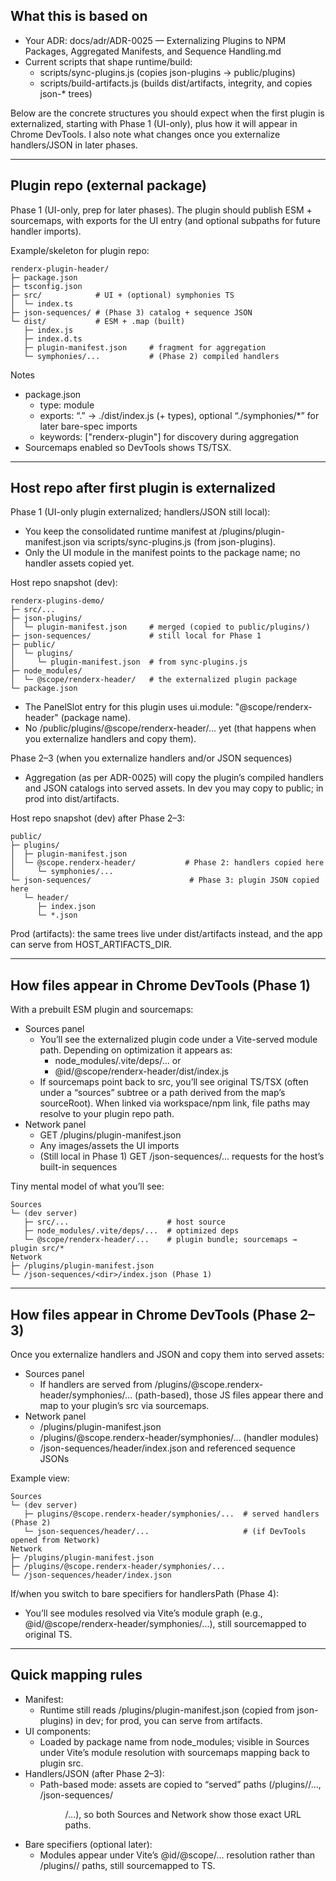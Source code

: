 ## What this is based on
- Your ADR: docs/adr/ADR-0025 — Externalizing Plugins to NPM Packages, Aggregated Manifests, and Sequence Handling.md
- Current scripts that shape runtime/build:
  - scripts/sync-plugins.js (copies json-plugins → public/plugins)
  - scripts/build-artifacts.js (builds dist/artifacts, integrity, and copies json-* trees)

Below are the concrete structures you should expect when the first plugin is externalized, starting with Phase 1 (UI-only), plus how it will appear in Chrome DevTools. I also note what changes once you externalize handlers/JSON in later phases.

---

## Plugin repo (external package)

Phase 1 (UI-only, prep for later phases). The plugin should publish ESM + sourcemaps, with exports for the UI entry (and optional subpaths for future handler imports).

Example/skeleton for plugin repo:
````text mode=EXCERPT
renderx-plugin-header/
├─ package.json
├─ tsconfig.json
├─ src/            # UI + (optional) symphonies TS
│  └─ index.ts
├─ json-sequences/ # (Phase 3) catalog + sequence JSON
└─ dist/           # ESM + .map (built)
   ├─ index.js
   ├─ index.d.ts
   ├─ plugin-manifest.json     # fragment for aggregation
   └─ symphonies/...           # (Phase 2) compiled handlers
````

Notes
- package.json
  - type: module
  - exports: “.” → ./dist/index.js (+ types), optional “./symphonies/*” for later bare-spec imports
  - keywords: ["renderx-plugin"] for discovery during aggregation
- Sourcemaps enabled so DevTools shows TS/TSX.

---

## Host repo after first plugin is externalized

Phase 1 (UI-only plugin externalized; handlers/JSON still local):
- You keep the consolidated runtime manifest at /plugins/plugin-manifest.json via scripts/sync-plugins.js (from json-plugins).
- Only the UI module in the manifest points to the package name; no handler assets copied yet.

Host repo snapshot (dev):
````text mode=EXCERPT
renderx-plugins-demo/
├─ src/...
├─ json-plugins/
│  └─ plugin-manifest.json     # merged (copied to public/plugins/)
├─ json-sequences/             # still local for Phase 1
├─ public/
│  └─ plugins/
│     └─ plugin-manifest.json  # from sync-plugins.js
├─ node_modules/
│  └─ @scope/renderx-header/   # the externalized plugin package
└─ package.json
````

- The PanelSlot entry for this plugin uses ui.module: "@scope/renderx-header" (package name).
- No /public/plugins/@scope/renderx-header/... yet (that happens when you externalize handlers and copy them).

Phase 2–3 (when you externalize handlers and/or JSON sequences)
- Aggregation (as per ADR-0025) will copy the plugin’s compiled handlers and JSON catalogs into served assets. In dev you may copy to public; in prod into dist/artifacts.

Host repo snapshot (dev) after Phase 2–3:
````text mode=EXCERPT
public/
├─ plugins/
│  ├─ plugin-manifest.json
│  └─ @scope.renderx-header/           # Phase 2: handlers copied here
│     └─ symphonies/...
└─ json-sequences/                      # Phase 3: plugin JSON copied here
   └─ header/
      ├─ index.json
      └─ *.json
````

Prod (artifacts): the same trees live under dist/artifacts instead, and the app can serve from HOST_ARTIFACTS_DIR.

---

## How files appear in Chrome DevTools (Phase 1)

With a prebuilt ESM plugin and sourcemaps:
- Sources panel
  - You’ll see the externalized plugin code under a Vite-served module path. Depending on optimization it appears as:
    - node_modules/.vite/deps/... or
    - @id/@scope/renderx-header/dist/index.js
  - If sourcemaps point back to src, you’ll see original TS/TSX (often under a “sources” subtree or a path derived from the map’s sourceRoot). When linked via workspace/npm link, file paths may resolve to your plugin repo path.
- Network panel
  - GET /plugins/plugin-manifest.json
  - Any images/assets the UI imports
  - (Still local in Phase 1) GET /json-sequences/... requests for the host’s built-in sequences

Tiny mental model of what you’ll see:
````text mode=EXCERPT
Sources
└─ (dev server)
   ├─ src/...                      # host source
   ├─ node_modules/.vite/deps/...  # optimized deps
   └─ @scope/renderx-header/...    # plugin bundle; sourcemaps → plugin src/*
Network
├─ /plugins/plugin-manifest.json
└─ /json-sequences/<dir>/index.json (Phase 1)
````

---

## How files appear in Chrome DevTools (Phase 2–3)

Once you externalize handlers and JSON and copy them into served assets:
- Sources panel
  - If handlers are served from /plugins/@scope.renderx-header/symphonies/... (path-based), those JS files appear there and map to your plugin’s src via sourcemaps.
- Network panel
  - /plugins/plugin-manifest.json
  - /plugins/@scope.renderx-header/symphonies/... (handler modules)
  - /json-sequences/header/index.json and referenced sequence JSONs

Example view:
````text mode=EXCERPT
Sources
└─ (dev server)
   ├─ plugins/@scope.renderx-header/symphonies/...  # served handlers (Phase 2)
   └─ json-sequences/header/...                     # (if DevTools opened from Network)
Network
├─ /plugins/plugin-manifest.json
├─ /plugins/@scope.renderx-header/symphonies/...
└─ /json-sequences/header/index.json
````

If/when you switch to bare specifiers for handlersPath (Phase 4):
- You’ll see modules resolved via Vite’s module graph (e.g., @id/@scope/renderx-header/symphonies/...), still sourcemapped to original TS.

---

## Quick mapping rules

- Manifest:
  - Runtime still reads /plugins/plugin-manifest.json (copied from json-plugins) in dev; for prod, you can serve from artifacts.
- UI components:
  - Loaded by package name from node_modules; visible in Sources under Vite’s module resolution with sourcemaps mapping back to plugin src.
- Handlers/JSON (after Phase 2–3):
  - Path-based mode: assets are copied to “served” paths (/plugins/<pkg>/..., /json-sequences/<dir>/...), so both Sources and Network show those exact URL paths.
- Bare specifiers (optional later):
  - Modules appear under Vite’s @id/@scope/... resolution rather than /plugins/<pkg>/ paths, still sourcemapped to TS.

